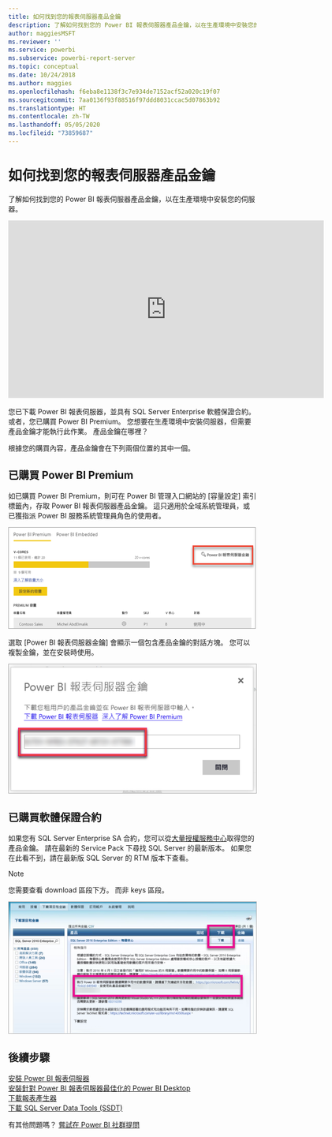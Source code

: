 ```yaml
---
title: 如何找到您的報表伺服器產品金鑰
description: 了解如何找到您的 Power BI 報表伺服器產品金鑰，以在生產環境中安裝您的伺服器。
author: maggiesMSFT
ms.reviewer: ''
ms.service: powerbi
ms.subservice: powerbi-report-server
ms.topic: conceptual
ms.date: 10/24/2018
ms.author: maggies
ms.openlocfilehash: f6eba8e1138f3c7e934de7152acf52a020c19f07
ms.sourcegitcommit: 7aa0136f93f88516f97ddd8031ccac5d07863b92
ms.translationtype: HT
ms.contentlocale: zh-TW
ms.lasthandoff: 05/05/2020
ms.locfileid: "73859687"
---
```

# <a name="how-to-find-your-report-server-product-key"></a>如何找到您的報表伺服器產品金鑰
了解如何找到您的 Power BI 報表伺服器產品金鑰，以在生產環境中安裝您的伺服器。

<iframe width="640" height="360" src="https://www.youtube.com/embed/6CQnf-NGtpU?rel=0&amp;showinfo=0" frameborder="0" allowfullscreen></iframe>

您已下載 Power BI 報表伺服器，並具有 SQL Server Enterprise 軟體保證合約。 或者，您已購買 Power BI Premium。 您想要在生產環境中安裝伺服器，但需要產品金鑰才能執行此作業。 產品金鑰在哪裡？ 

根據您的購買內容，產品金鑰會在下列兩個位置的其中一個。

## <a name="purchased-power-bi-premium"></a>已購買 Power BI Premium
如已購買 Power BI Premium，則可在 Power BI 管理入口網站的 [容量設定]  索引標籤內，存取 Power BI 報表伺服器產品金鑰。 這只適用於全域系統管理員，或已獲指派 Power BI 服務系統管理員角色的使用者。

![[Premium 設定] 內的 Power BI 報表伺服器金鑰](media/find-product-key/pbirs-product-key.png)

選取 [Power BI 報表伺服器金鑰]  會顯示一個包含產品金鑰的對話方塊。 您可以複製金鑰，並在安裝時使用。

![Power BI 報表伺服器產品金鑰](media/find-product-key/pbirs-product-key-dialog.png)

## <a name="purchased-software-assurance-agreement"></a>已購買軟體保證合約
如果您有 SQL Server Enterprise SA 合約，您可以從[大量授權服務中心](https://www.microsoft.com/Licensing/servicecenter/)取得您的產品金鑰。 請在最新的 Service Pack 下尋找 SQL Server 的最新版本。 如果您在此看不到，請在最新版 SQL Server 的 RTM 版本下查看。

> [!NOTE]
> 您需要查看 download 區段下方。 而非 keys 區段。
> 
> 

![](media/find-product-key/vlsc-download.png "Volume Licensing Service Center")

## <a name="next-steps"></a>後續步驟
[安裝 Power BI 報表伺服器](install-report-server.md)  
[安裝針對 Power BI 報表伺服器最佳化的 Power BI Desktop](install-powerbi-desktop.md)  
[下載報表產生器](https://www.microsoft.com/download/details.aspx?id=53613)  
[下載 SQL Server Data Tools (SSDT)](https://go.microsoft.com/fwlink/?LinkID=616714)

有其他問題嗎？ [嘗試在 Power BI 社群提問](https://community.powerbi.com/)

